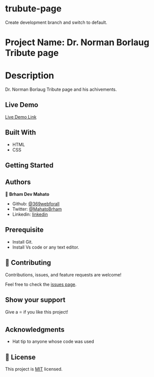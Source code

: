 # trubute-page

Create development branch and switch to default.

# Project Name: Dr. Norman Borlaug Tribute page

# Description

Dr. Norman Borlaug Tribute page and his achivements.

## Live Demo

[Live Demo Link](https://animated-parfait-a095db.netlify.app/)

## Built With

- HTML
- CSS

## Getting Started

## Authors

👤 **Brham Dev Mahato**

- Github: [@369webforall](https://github.com/369webforall)
- Twitter: [@MahatoBrham](https://twitter.com/MahatoBrham)
- Linkedin: [linkedin](https://www.linkedin.com/in/dev1980/)

## Prerequisite

- Install Git.
- Install Vs code or any text editor.

## 🤝 Contributing

Contributions, issues, and feature requests are welcome!

Feel free to check the [issues page](../../issues/).

## Show your support

Give a ⭐️ if you like this project!

## Acknowledgments

- Hat tip to anyone whose code was used

## 📝 License

This project is [MIT](./MIT.md) licensed.

